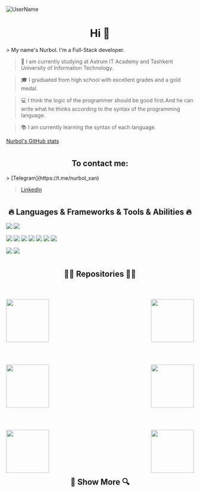 ![UserName](./githubname.gif)



<h1 align="center"> Hi 👋</h1>
> My name's Nurbol. I'm a Full-Stack developer.

> 🔬 I am currently studying at Astrum IT Academy and Tashkent University of Information Technology.

> 🎓 I graduated from high school with excellent grades and a gold medal.

> 💻 I think the logic of the programmer should be good first.And he can write what he thinks according to the syntax of the programming language.

> 📚 I am currently learning the syntax of each language.

[Nurbol's GitHub stats](https://github-readme-stats.vercel.app/api?username=Nurbol-Xan&show_icons=true&theme=radical&title_color=7FFFD4&border_color=7FFFD4)
# 
<h2 align="center"> To contact me: </h2>
> [Telegram](https://t.me/nurbol_xan)<br />

> [LinkedIn](https://www.linkedin.com/in/nurbol-xaydaraliyev-39b199242/)

# 
<h2 align="center"> 🔥 Languages & Frameworks & Tools & Abilities 🔥</h2>

![](https://img.shields.io/badge/OS-Linux-informational?style=flat&logo=linux&logoColor=white&color=FF69B4)
![](https://img.shields.io/badge/Editor-VS_Code-informational?style=flat&logo=visual-studio-code&logoColor=white&color=FF69B4)

![](https://img.shields.io/badge/Code-JavaScript-informational?style=flat&logo=javascript&logoColor=white&color=6aa6f8)
![](https://img.shields.io/badge/Code-C-informational?style=flat&logo=C&logoColor=white&color=6aa6f8)
![](https://img.shields.io/badge/Code-Java-informational?style=flat&logo=java&logoColor=white&color=6aa6f8)
![](https://img.shields.io/badge/Code-Rails-informational?style=flat&logo=ruby-on-rails&logoColor=white&color=6aa6f8)
![](https://img.shields.io/badge/Code-Ruby-informational?style=flat&logo=ruby&logoColor=white&color=6aa6f8)
![](https://img.shields.io/badge/Code-React-informational?style=flat&logo=react&logoColor=white&color=6aa6f8)
![](https://img.shields.io/badge/Shell-Bash-informational?style=flat&logo=gnu-bash&logoColor=white&color=6aa6f8)

![](https://img.shields.io/badge/Tools-PostgreSQL-informational?style=flat&logo=postgresql&logoColor=white&color=#7FFFD4)
![](https://img.shields.io/badge/Tools-MySQL-informational?style=flat&logo=MySQL&logoColor=white&color=#7FFFD4)
# 
<h2 align="center"> 👨‍💻 Repositories 👨‍💻<h2>
<br />
<div width="100%" align="center">
    <a align="left" href="https://github.com/Nurbol-Xan/My-Basecamp" title="Basecamp"><img align="left" height="115" src="https://github-readme-stats.vercel.app/api/pin/?username=Nurbol-Xan&repo=My-Basecamp&theme=react&border_color=7FFFD4&border_radius=10"></a>
    <a align="right" href="https://github.com/Nurbol-Xan/My_Tetris" title="My Tetris"><img align="right" height="115" src="https://github-readme-stats.vercel.app/api/pin/?username=Nurbol-Xan&repo=My_Tetris&theme=react&border_color=7FFFD4&border_radius=10"></a>
</div><br /><br /><br /><br /><br /><br /><br />
    <div width="100%" align="center">
    <a align="left" href="https://github.com/Nurbol-Xan/My_Calculator" title="My React Calculator"><img align="left" height="115" src="https://github-readme-stats.vercel.app/api/pin/?username=Nurbol-Xan&repo=My_Calculator&theme=react&border_color=7FFFD4&border_radius=10"></a>
    <a align="right" href="https://github.com/Nurbol-Xan/Pokemon" title="My Pokemon App"><img align="right" height="115" src="https://github-readme-stats.vercel.app/api/pin/?username=Nurbol-Xan&repo=Pokemon&theme=react&border_color=7FFFD4&border_radius=10"></a>
       </div><br /><br /><br /><br /><br /><br /><br />
    <div width="100%" align="center">
    <a align="left" href="https://github.com/Nurbol-Xan/My_yelp" title="My Yelp"><img align="left" height="115" src="https://github-readme-stats.vercel.app/api/pin/?username=Nurbol-Xan&repo=My_yelp&theme=react&border_color=7FFFD4&border_radius=10"></a>
    <a align="right" href="https://github.com/Nurbol-Xan/my_api" title="My Backend API"><img align="right" height="115" src="https://github-readme-stats.vercel.app/api/pin/?username=Nurbol-Xan&repo=my_api&theme=react&border_color=7FFFD4&border_radius=10"></a>
</div><br /><br /><br /><br /><br />
<div width="100%" align="center">
    <h4a href="https://github.com/Nurbol-Xan?tab=repositories" title="Show Repositories">🔎 Show More 🔍</a></h4
</div>
